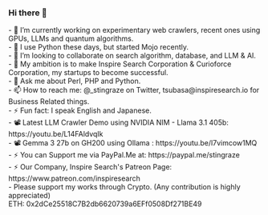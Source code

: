 ### Hi there 👋

<!--
**stingraze/stingraze** is a ✨ _special_ ✨ repository because its `README.md` (this file) appears on your GitHub profile.

Here are some ideas to get you started:
--!>
  
  - 🔭 I’m currently working on experimentary web crawlers, recent ones using GPUs, LLMs and quantum algorithms.<br/>

  - 🌱 I use Python these days, but started Mojo recently.<br/>

  - 👯 I’m looking to collaborate on search algorithm, database, and LLM & AI.<br/>

  - 🤔 My ambition is to make Inspire Search Corporation & Curioforce Corporation, my startups to become successful.<br/>

  - 💬 Ask me about Perl, PHP and Python.<br/>

  - 📫 How to reach me: @_stingraze on Twitter, tsubasa@inspiresearch.io for Business Related things.<br/>

  - ⚡ Fun fact: I speak English and Japanese.<br/>

  - 📽️ Latest LLM Crawler Demo using NVIDIA NIM - Llama 3.1 405b: https://youtu.be/L14FAldvqIk<br/>

  - 📽️ Gemma 3 27b on GH200 using Ollama : https://youtu.be/l7vimcow1MQ<br />
  
  - ⚡ You can Support me via PayPal.Me at: https://paypal.me/stingraze<br/>

  - ⚡ Our Company, Inspire Search's Patreon Page: https://www.patreon.com/inspiresearch<br/>

  - Please support my works through Crypto. (Any contribution is highly appreciated)<br/>
  
    ETH: 0x2dCe25518C7B2db6620739a6EFf0508Df271BE49<br/>

